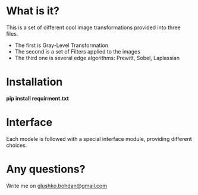 What is it?
===========
This is a set of different cool image transformations provided into three files.

 - The first is Gray-Level Transformation
 - The second is a set of Filters applied to the images
 - The third one is several edge algorithms: Prewitt, Sobel, Laplassian 

Installation
============
__pip install requirment.txt__

Interface
=========
Each modele is followed with a special interface module, providing different choices.

Any questions?
==============
Write me on glushko.bohdan@gmail.com
